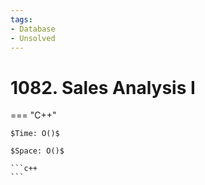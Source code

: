 ```yaml
---
tags:
- Database
- Unsolved
---
```



# 1082. Sales Analysis I

=== "C++"

    $Time: O()$

    $Space: O()$

    ```c++
    ```